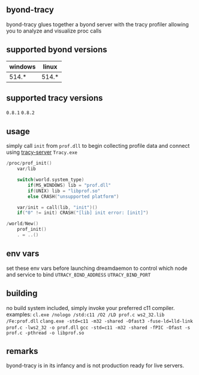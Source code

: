 ## byond-tracy
byond-tracy glues together a byond server with the tracy profiler allowing you to analyze and visualize proc calls

## supported byond versions
| windows  | linux    |
| -------- | -------- |
| 514.*    | 514.*    |

## supported tracy versions
`0.8.1` `0.8.2`

## usage
simply call `init` from `prof.dll` to begin collecting profile data and connect using [tracy-server](https://github.com/wolfpld/tracy/releases) `Tracy.exe`
```c
/proc/prof_init()
	var/lib

	switch(world.system_type)
		if(MS_WINDOWS) lib = "prof.dll"
		if(UNIX) lib = "libprof.so"
		else CRASH("unsupported platform")

	var/init = call(lib, "init")()
	if("0" != init) CRASH("[lib] init error: [init]")

/world/New()
	prof_init()
	. = ..()
```

## env vars
set these env vars before launching dreamdaemon to control which node and service to bind
`UTRACY_BIND_ADDRESS`
`UTRACY_BIND_PORT`

## building
no build system included, simply invoke your preferred c11 compiler.
examples:
`cl.exe /nologo /std:c11 /O2 /LD prof.c ws2_32.lib /Fe:prof.dll`
`clang.exe -std=c11 -m32 -shared -Ofast3 -fuse-ld=lld-link prof.c -lws2_32 -o prof.dll`
`gcc -std=c11 -m32 -shared -fPIC -Ofast -s prof.c -pthread -o libprof.so`

## remarks
byond-tracy is in its infancy and is not production ready for live servers.
